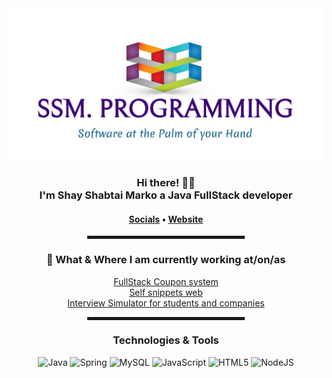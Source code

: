 <!-- Hi there! Feel free to make this your own. -->

<div align="center">
    <a href="https://stephenajulu.com"><img src="assets/img/logo.jpg" alt="Ajulu's Header"></a>
    <br>
    <h3>Hi there! 👋🤓<br>
        I'm Shay Shabtai Marko
        a Java FullStack developer</h3>
    <h4><a href="https://www.linkedin.com/in/shay-marko-0a4ba01b5/">Socials</a> • <a href="#">Website</a></h4>
    <hr width="50%" style="height:5px;">
    <h3>💼 What & Where I am currently working at/on/as</h3>
    <p>
        <a href="#">FullStack Coupon system</a><br>
        <a href="#">Self snippets web</a><br>
        <a href="#">Interview Simulator for students and companies</a><br>
    </p>
    <hr width="50%" style="height:5px;">
    <h3>Technologies & Tools</h3>
    <p>
        <img alt="Java" src="https://img.shields.io/badge/java-%23ED8B00.svg?style=for-the-badge&logo=java&logoColor=white"/> <img alt="Spring" src="https://img.shields.io/badge/spring-%236DB33F.svg?style=for-the-badge&logo=spring&logoColor=white"/>
        <img alt="MySQL" src="https://img.shields.io/badge/mysql-%2300f.svg?style=for-the-badge&logo=mysql&logoColor=white"/>
        <img alt="JavaScript" src="https://img.shields.io/badge/javascript-%23323330.svg?style=for-the-badge&logo=javascript&logoColor=%23F7DF1E"/>
        <img alt="HTML5" src="https://img.shields.io/badge/html5-%23E34F26.svg?style=for-the-badge&logo=html5&logoColor=white"/>
        <img alt="NodeJS" src="https://img.shields.io/badge/node.js-%2343853D.svg?style=for-the-badge&logo=node-dot-js&logoColor=white"/>
    </p>
</div>

